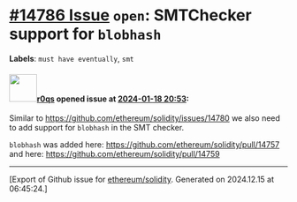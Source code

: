 # [\#14786 Issue](https://github.com/ethereum/solidity/issues/14786) `open`: SMTChecker support for `blobhash`
**Labels**: `must have eventually`, `smt`


#### <img src="https://avatars.githubusercontent.com/u/457348?u=e02c93e6d98c1154952140a8d5af50d9d5ca59c9&v=4" width="50">[r0qs](https://github.com/r0qs) opened issue at [2024-01-18 20:53](https://github.com/ethereum/solidity/issues/14786):

Similar to https://github.com/ethereum/solidity/issues/14780 we also need to add support for `blobhash` in the SMT checker.

`blobhash` was added here: https://github.com/ethereum/solidity/pull/14757 and here: https://github.com/ethereum/solidity/pull/14759




-------------------------------------------------------------------------------



[Export of Github issue for [ethereum/solidity](https://github.com/ethereum/solidity). Generated on 2024.12.15 at 06:45:24.]
